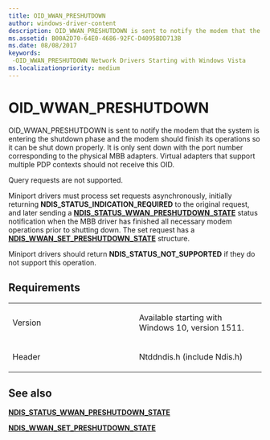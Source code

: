 ```yaml
---
title: OID_WWAN_PRESHUTDOWN
author: windows-driver-content
description: OID_WWAN_PRESHUTDOWN is sent to notify the modem that the system is entering the shutdown phase and the modem should finish its operations so it can be shut down properly.
ms.assetid: B00A2D70-64E0-4686-92FC-D4095BDD713B
ms.date: 08/08/2017
keywords: 
 -OID_WWAN_PRESHUTDOWN Network Drivers Starting with Windows Vista
ms.localizationpriority: medium
---
```


# OID\_WWAN\_PRESHUTDOWN


OID\_WWAN\_PRESHUTDOWN is sent to notify the modem that the system is entering the shutdown phase and the modem should finish its operations so it can be shut down properly. It is only sent down with the port number corresponding to the physical MBB adapters. Virtual adapters that support multiple PDP contexts should not receive this OID.

Query requests are not supported.

Miniport drivers must process set requests asynchronously, initially returning **NDIS\_STATUS\_INDICATION\_REQUIRED** to the original request, and later sending a [**NDIS\_STATUS\_WWAN\_PRESHUTDOWN\_STATE**](https://msdn.microsoft.com/library/windows/hardware/mt593233) status notification when the MBB driver has finished all necessary modem operations prior to shutting down. The set request has a [**NDIS\_WWAN\_SET\_PRESHUTDOWN\_STATE**](https://msdn.microsoft.com/library/windows/hardware/mt593235) structure.

Miniport drivers should return **NDIS\_STATUS\_NOT\_SUPPORTED** if they do not support this operation.

Requirements
------------

<table>
<colgroup>
<col width="50%" />
<col width="50%" />
</colgroup>
<tbody>
<tr class="odd">
<td><p>Version</p></td>
<td><p>Available starting with Windows 10, version 1511.</p></td>
</tr>
<tr class="even">
<td><p>Header</p></td>
<td>Ntddndis.h (include Ndis.h)</td>
</tr>
</tbody>
</table>

## See also


[**NDIS\_STATUS\_WWAN\_PRESHUTDOWN\_STATE**](https://msdn.microsoft.com/library/windows/hardware/mt593233)

[**NDIS\_WWAN\_SET\_PRESHUTDOWN\_STATE**](https://msdn.microsoft.com/library/windows/hardware/mt593235)

 

 




